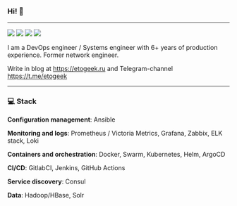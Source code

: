 ### Hi! 👋
---

<p align="left">
    <a href="https://twitter.com/etosamoe3"><img src="https://badgen.net/twitter/follow/etosamoe3?icon=twitter" /></a>
    <a href="https://t.me/etosamoe"><img src="https://badgen.net/badge/icon/%40etosamoe?icon=telegram&label=TG" /></a>
    <a href="https://etogeek.ru"><img src="https://badgen.net/badge/blog/etogeek.ru/green?icon=firefox" /></a>
    <a href="https://t.me/etogeek"><img src="https://badgen.net/badge/icon/%40etogeek?icon=telegram&label=TG" /></a>
</p>

I am a DevOps engineer / Systems engineer with 6+ years of production experience. Former network engineer.

Write in blog at https://etogeek.ru and Telegram-channel https://t.me/etogeek

---
### 💻 Stack

**Configuration management**: Ansible

**Monitoring and logs**: Prometheus / Victoria Metrics, Grafana, Zabbix, ELK stack, Loki

**Containers and orchestration**: Docker, Swarm, Kubernetes, Helm, ArgoCD

**CI/CD**: GitlabCI, Jenkins, GitHub Actions

**Service discovery**: Consul

**Data**: Hadoop/HBase, Solr
